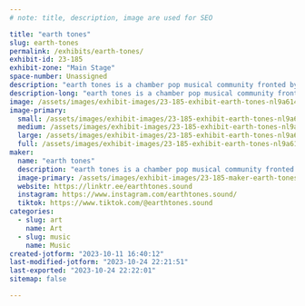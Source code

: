 ```yaml
---
# note: title, description, image are used for SEO

title: "earth tones"
slug: earth-tones
permalink: /exhibits/earth-tones/
exhibit-id: 23-185
exhibit-zone: "Main Stage"
space-number: Unassigned
description: "earth tones is a chamber pop musical community fronted by classical violinist, guitarist & vocalist."
description-long: "earth tones is a chamber pop musical community fronted by classical violinist, guitarist, and vocalist Anisah."
image: /assets/images/exhibit-images/23-185-exhibit-earth-tones-nl9a6144-1-large.jpg
image-primary: 
  small: /assets/images/exhibit-images/23-185-exhibit-earth-tones-nl9a6144-1-small.jpg
  medium: /assets/images/exhibit-images/23-185-exhibit-earth-tones-nl9a6144-1-medium.jpg
  large: /assets/images/exhibit-images/23-185-exhibit-earth-tones-nl9a6144-1-large.jpg
  full: /assets/images/exhibit-images/23-185-exhibit-earth-tones-nl9a6144-1-full.jpg
maker: 
  name: "earth tones"
  description: "earth tones is a chamber pop musical community fronted by classical violinist, guitarist, and vocalist Anisah. Drawing inspiration from a wide range of genres and musical influences, earth tones uses sound as a reflection of their personal experiences and heartfelt emotions."
  image-primary: /assets/images/exhibit-images/23-185-maker-earth-tones-nl9a6212-medium.jpg
  website: https://linktr.ee/earthtones.sound
  instagram: https://www.instagram.com/earthtones.sound/
  tiktok: https://www.tiktok.com/@earthtones.sound
categories: 
  - slug: art
    name: Art
  - slug: music
    name: Music
created-jotform: "2023-10-11 16:40:12"
last-modified-jotform: "2023-10-24 22:21:51"
last-exported: "2023-10-24 22:22:01"
sitemap: false

---
```


